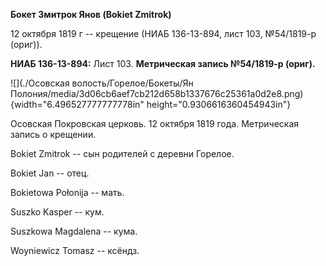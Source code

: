 **Бокет Змитрок Янов (Bokiet Zmitrok)**

12 октября 1819 г -- крещение (НИАБ 136-13-894, лист 103, №54/1819-р
(ориг)).

**НИАБ 136-13-894:** Лист 103. **Метрическая запись №54/1819-р (ориг).**

![](./Осовская волость/Горелое/Бокеты/Ян Полония/media/3d06cb6aef7cb212d658b1337676c25361a0d2e8.png){width="6.496527777777778in"
height="0.9306616360454943in"}

Осовская Покровская церковь. 12 октября 1819 года. Метрическая запись о
крещении.

Bokiet Zmitrok -- сын родителей с деревни Горелое.

Bokiet Jan -- отец.

Bokietowa Połonija -- мать.

Suszko Kasper -- кум.

Suszkowa Magdalena -- кума.

Woyniewicz Tomasz -- ксёндз.
